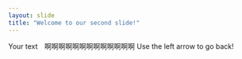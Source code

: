 ```yaml
---
layout: slide
title: "Welcome to our second slide!"
---
```

Your text　啊啊啊啊啊啊啊啊啊啊啊啊啊
Use the left arrow to go back!
